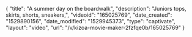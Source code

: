 {
    "title": "A summer day on the boardwalk",
    "description": "Juniors tops, skirts, shorts, sneakers,",
    "videoid": "165025769",
    "date_created": "1529890156",
    "date_modified": "1529945373",
    "type": "captivate",
    "layout": "video",
    "url": "\/v\/kizoa-movie-maker-2fzfqe0b\/165025769"
}